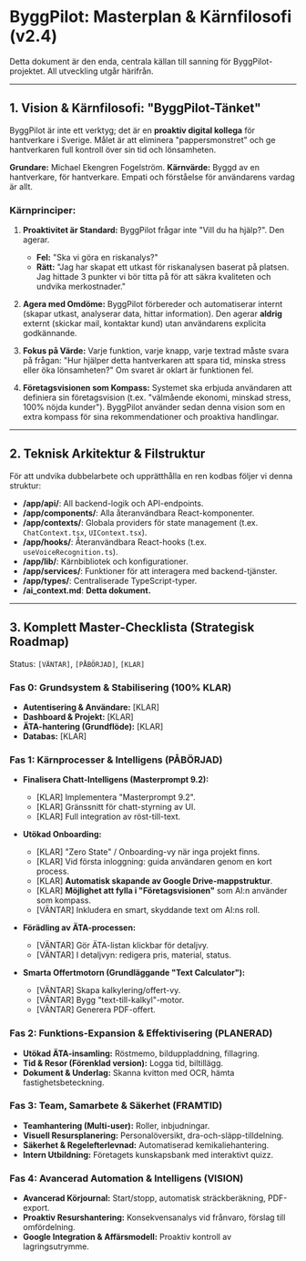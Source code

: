 # ByggPilot: Masterplan & Kärnfilosofi (v2.4)

Detta dokument är den enda, centrala källan till sanning för ByggPilot-projektet. All utveckling utgår härifrån.

---

## 1. Vision & Kärnfilosofi: "ByggPilot-Tänket"

ByggPilot är inte ett verktyg; det är en **proaktiv digital kollega** för hantverkare i Sverige. Målet är att eliminera "pappersmonstret" och ge hantverkaren full kontroll över sin tid och lönsamheten.

**Grundare:** Michael Ekengren Fogelström.
**Kärnvärde:** Byggd av en hantverkare, för hantverkare. Empati och förståelse för användarens vardag är allt.

### Kärnprinciper:

1.  **Proaktivitet är Standard:** ByggPilot frågar inte "Vill du ha hjälp?". Den agerar.
    *   **Fel:** "Ska vi göra en riskanalys?"
    *   **Rätt:** "Jag har skapat ett utkast för riskanalysen baserat på platsen. Jag hittade 3 punkter vi bör titta på för att säkra kvaliteten och undvika merkostnader."

2.  **Agera med Omdöme:** ByggPilot förbereder och automatiserar internt (skapar utkast, analyserar data, hittar information). Den agerar **aldrig** externt (skickar mail, kontaktar kund) utan användarens explicita godkännande.

3.  **Fokus på Värde:** Varje funktion, varje knapp, varje textrad måste svara på frågan: "Hur hjälper detta hantverkaren att spara tid, minska stress eller öka lönsamheten?" Om svaret är oklart är funktionen fel.

4.  **Företagsvisionen som Kompass:** Systemet ska erbjuda användaren att definiera sin företagsvision (t.ex. "välmående ekonomi, minskad stress, 100% nöjda kunder"). ByggPilot använder sedan denna vision som en extra kompass för sina rekommendationer och proaktiva handlingar.

---

## 2. Teknisk Arkitektur & Filstruktur

För att undvika dubbelarbete och upprätthålla en ren kodbas följer vi denna struktur:

*   **/app/api/**: All backend-logik och API-endpoints.
*   **/app/components/**: Alla återanvändbara React-komponenter.
*   **/app/contexts/**: Globala providers för state management (t.ex. `ChatContext.tsx`, `UIContext.tsx`).
*   **/app/hooks/**: Återanvändbara React-hooks (t.ex. `useVoiceRecognition.ts`).
*   **/app/lib/**: Kärnbibliotek och konfigurationer.
*   **/app/services/**: Funktioner för att interagera med backend-tjänster.
*   **/app/types/**: Centraliserade TypeScript-typer.
*   **/ai_context.md**: **Detta dokument.**

---

## 3. Komplett Master-Checklista (Strategisk Roadmap)

Status: `[VÄNTAR]`, `[PÅBÖRJAD]`, `[KLAR]`

### Fas 0: Grundsystem & Stabilisering (100% KLAR)

*   **Autentisering & Användare:** [KLAR]
*   **Dashboard & Projekt:** [KLAR]
*   **ÄTA-hantering (Grundflöde):** [KLAR]
*   **Databas:** [KLAR]

### Fas 1: Kärnprocesser & Intelligens (PÅBÖRJAD)

*   **Finalisera Chatt-Intelligens (Masterprompt 9.2):**
    *   [KLAR] Implementera "Masterprompt 9.2".
    *   [KLAR] Gränssnitt för chatt-styrning av UI.
    *   [KLAR] Full integration av röst-till-text.

*   **Utökad Onboarding:**
    *   [KLAR] "Zero State" / Onboarding-vy när inga projekt finns.
    *   [KLAR] Vid första inloggning: guida användaren genom en kort process.
    *   [KLAR] **Automatisk skapande av Google Drive-mappstruktur**.
    *   [KLAR] **Möjlighet att fylla i "Företagsvisionen"** som AI:n använder som kompass.
    *   [VÄNTAR] Inkludera en smart, skyddande text om AI:ns roll.

*   **Förädling av ÄTA-processen:**
    *   [VÄNTAR] Gör ÄTA-listan klickbar för detaljvy.
    *   [VÄNTAR] I detaljvyn: redigera pris, material, status.
*   **Smarta Offertmotorn (Grundläggande "Text Calculator"):**
    *   [VÄNTAR] Skapa kalkylering/offert-vy.
    *   [VÄNTAR] Bygg "text-till-kalkyl"-motor.
    *   [VÄNTAR] Generera PDF-offert.

### Fas 2: Funktions-Expansion & Effektivisering (PLANERAD)

*   **Utökad ÄTA-insamling:** Röstmemo, bilduppladdning, fillagring.
*   **Tid & Resor (Förenklad version):** Logga tid, biltillägg.
*   **Dokument & Underlag:** Skanna kvitton med OCR, hämta fastighetsbeteckning.

### Fas 3: Team, Samarbete & Säkerhet (FRAMTID)

*   **Teamhantering (Multi-user):** Roller, inbjudningar.
*   **Visuell Resursplanering:** Personalöversikt, dra-och-släpp-tilldelning.
*   **Säkerhet & Regelefterlevnad:** Automatiserad kemikaliehantering.
*   **Intern Utbildning:** Företagets kunskapsbank med interaktivt quizz.

### Fas 4: Avancerad Automation & Intelligens (VISION)

*   **Avancerad Körjournal:** Start/stopp, automatisk sträckberäkning, PDF-export.
*   **Proaktiv Resurshantering:** Konsekvensanalys vid frånvaro, förslag till omfördelning.
*   **Google Integration & Affärsmodell:** Proaktiv kontroll av lagringsutrymme.
